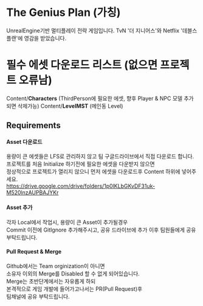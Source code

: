 # The Genius Plan (가칭)
UnrealEngine기반 멀티플레이 전략 게임입니다. TvN '더 지니어스'와 Netflix '데블스 플랜'에 영감을 받았습니다.

# 필수 에셋 다운로드 리스트 (없으면 프로젝트 오류남)
Content/**Characters** (ThirdPerson에 필요한 에셋, 향후 Player & NPC 모델 추가되면 삭제가능)
Content/**LevelMST** (메인동 Level)

## Requirements
#### Asset 다운로드
용량이 큰 에셋들은 LFS로 관리하지 않고 팀 구글드라이브에서 직접 다운로드 합니다. <br/>
프로젝트를 처음 Initialize 하기전에 필요한 에셋을 다운받지 않으면 <br/>
정상적으로 프로젝트가 열리지 않으니 먼저 에셋을 다운로드후 Content 하위에 넣어주세요. <br/>
https://drive.google.com/drive/folders/1p0lKLbGKvDF31uk-M520lnzAUPBAJYKr <br/>

#### Asset 추가
각자 Local에서 작업시, 용량이 큰 Asset이 추가될경우 <br/>
Commit 이전에 GitIgnore 추가해주시고, 공유 드라이브에 추가
이후 팀원들에게 공유 부탁드립니다.

#### Pull Request & Merge
Github에서는 Team orginization이 아니면 <br/>
소유자 이외의 Merge를 Disabled 할 수 없게 되어있습니다. <br/>
Merge는 초반단계에서는 자유롭게 하되 <br/>
본격적으로 게임 개발에 들어가고나서는 PR(Pull Request)후 <br/>
팀채널에 공유 부탁드립니다.
